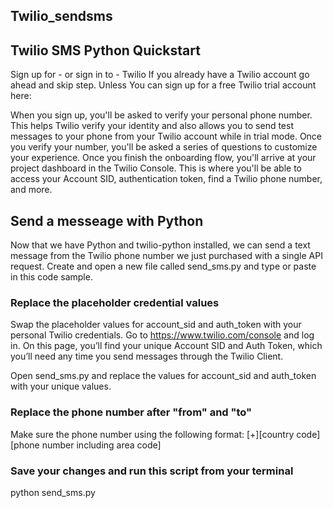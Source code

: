 ## Twilio_sendsms
## Twilio SMS Python Quickstart
Sign up for - or sign in to - Twilio
If you already have a Twilio account go ahead and skip step.
Unless
You can sign up for a free Twilio trial account here: 

When you sign up, you'll be asked to verify your personal phone number. This helps Twilio verify your identity and also allows you to send test messages to your phone from your Twilio account while in trial mode.
Once you verify your number, you'll be asked a series of questions to customize your experience.
Once you finish the onboarding flow, you'll arrive at your project dashboard in the Twilio Console. This is where you'll be able to access your Account SID, authentication token, find a Twilio phone number, and more.

## Send a messeage with Python
Now that we have Python and twilio-python installed, we can send a text message from the Twilio phone number we just purchased with a single API request. Create and open a new file called send_sms.py and type or paste in this code sample.

### Replace the placeholder credential values
Swap the placeholder values for account_sid and auth_token with your personal Twilio credentials. Go to https://www.twilio.com/console and log in. On this page, you’ll find your unique Account SID and Auth Token, which you’ll need any time you send messages through the Twilio Client. 

Open send_sms.py and replace the values for account_sid and auth_token with your unique values.

### Replace the phone number after "from" and "to"
Make sure the phone number using the following format:
[+][country code][phone number including area code]

### Save your changes and run this script from your terminal
python send_sms.py
